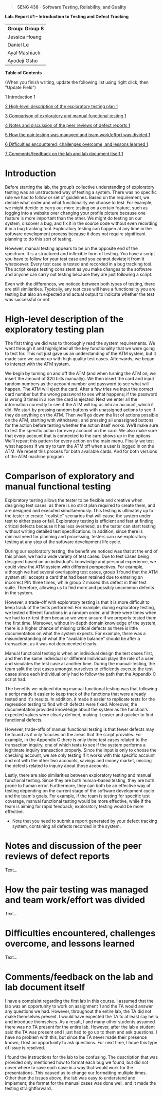 >   **SENG 438 - Software Testing, Reliability, and Quality**

**Lab. Report \#1 – Introduction to Testing and Defect Tracking**

| Group: Group 8      |
|-----------------|
| Jessica Hoang       |   
| Daniel Le           |   
| Ayal Mashiack       |   
| Ayodeji Osho        |   


**Table of Contents**

(When you finish writing, update the following list using right click, then
“Update Field”)

[1 Introduction	1](#_Toc439194677)

[2 High-level description of the exploratory testing plan	1](#_Toc439194678)

[3 Comparison of exploratory and manual functional testing	1](#_Toc439194679)

[4 Notes and discussion of the peer reviews of defect reports	1](#_Toc439194680)

[5 How the pair testing was managed and team work/effort was
divided	1](#_Toc439194681)

[6 Difficulties encountered, challenges overcome, and lessons
learned	1](#_Toc439194682)

[7 Comments/feedback on the lab and lab document itself	1](#_Toc439194683)

# Introduction

Before starting the lab, the group’s collective understanding of exploratory testing was an unstructured way of testing a system. There was no specific rule we had to follow or set of guidelines. Based on the requirement, we decide what order and what functionality we choose to test. For example, we might decide to carry out more testing on a certain feature, such as logging into a website over changing your profile picture because one feature is more important than the other. We might do testing on our system, discover a bug, and fix it in the source code without even recording it in a bug tracking tool. Exploratory testing can happen at any time in the software development process because it does not require significant planning to do this sort of testing.

However, manual testing appears to be on the opposite end of the spectrum. It is a structured and inflexible form of testing. You have a script you have to follow for your test case and you cannot deviate it from it whatsoever. Every test case is tested and recorded in a bug tracking tool. The script keeps testing consistent as you make changes to the software and anyone can carry out testing because they are just following a script.

Even with the differences, we noticed between both types of testing, there are still similarities. Typically, any test case will have a functionality you are testing but also an expected and actual output to indicate whether the test was successful or not. 

# High-level description of the exploratory testing plan

The first thing we did was to thoroughly read the system requirements. We went through it and highlighted all the key functionality that we were going to test for. This not just gave us an understanding of the ATM system, but it made sure we came up with high quality test cases. Afterwards, we began to interact with the ATM system. 

We begin by turning on and off the ATM (and when turning the ATM on, we insert the amount of $20 bills manually). We then insert the card and input random numbers as the account number and password to see what will happen. The ATM will eject the card. After a few tries we input the correct card number but the wrong password to see what happens; if the password is wrong 3 times in a row the card is ejected. Next we enter all the information correctly to see if the ATM will log us into an account, which it did. We start by pressing random buttons with unassigned actions to see if they do anything on the ATM. Then we’ll go down the list of actions possible on the ATM, starting with withdrawal, and pressing all unassigned buttons for the action before testing whether the action itself works. We’ll make sure to test the specific action for every account on the card. We also make sure that every account that is connected to the card shows up in the options. We’ll repeat this pattern for every action on the main menu. Finally we test what happens if we try to turn the ATM off when a user is logged in on the ATM. We repeat this process for both available cards. And for both versions of the ATM machine program



# Comparison of exploratory and manual functional testing

Exploratory testing allows the tester to be flexible and creative when designing test cases, as there is no strict plan required to create them, and are designed and executed simultaenously. This testing is ultimately up to the tester to create "realistic" scenarios that will cause the system under test to either pass or fail. Exploratory testing is efficient and fast at finding critical defects because it has less overhead, as the tester can start testing without writing detailed test specifications. In addition, since there is minimal need for planning and processing, testers can use exploratory testing at any step of the software development life cycle.

During our exploratory testing, the benefit we noticed was that at the end of this phase, we had a wide variety of test cases. Due to test cases being designed based on an individual's knowledge and personal experience, we could view the ATM system with different perspectives. For example, although we had several overlapping test cases, group 1 found that the ATM system still accepts a card that had been retained due to entering an incorrect PIN three times, while group 2 missed this defect in their test suite. Therefore, allowing us to find more and possibly uncommon defects in the system.  

However, a trade-off with exploratory testing is that it is more difficult to keep track of the tests performed. For example, during exploratory testing, we tested different functions in a random order, and there were times when we had to re-test them because we were unsure if we properly tested them the first time. Moreover, without in-depth domain knowledge of the system, there is a higher chance of missing critical defects as there is little documentation on what the system expects. For example, there was a misunderstanding of what the "available balance" should be after a transaction, as it was not documented clearly. 

Manual functional testing is when an individual design the test cases first, and then the same individual or different individual plays the role of a user and simulates the test case at another time. During the manual-testing, the team split the test cases amongst ourselves to efficiently execute the test cases since each individual only had to follow the path that the Appendix C script had.  

The benefits we noticed during manual functional testing was that following a script made it easier to keep track of the functions that were already tested and it's results. In addition, it made it easier to replicate tests for the regression testing to find which defects were fixed. Moreover, the documentation provided knowledge about the system as the function's expected values were clearly defined, making it easier and quicker to find functional defects. 

However, trade-offs of manual functional testing is that fewer defects may be found as it only focuses on the areas that the script provides. For example, in the Appendix C there is only three test cases related to the transaction inquiry, one of which tests to see if the system performs a legitimate inquiry transaction properly. Since the input is only to choose the checking account, we are only testing if it works with this specific account and not with the other two accounts, savings and money market, missing the defects related to inquiry about those accounts.  

Lastly, there are also similarities between exploratory testing and manual functional testing. Since they are both human-based testing, they are both prone to human error. Furthermore, they can both be an effective way of testing depending on the current stage of the software development cycle and the team's goals. For example, if the team is testing for specific test coverage, manual functional testing would be more effective, while if the team is aiming for rapid feedback, exploratory testing would be more effective. 

-   Note that you need to submit a report generated by your defect tracking
    system, containing all defects recorded in the system.

# Notes and discussion of the peer reviews of defect reports

Text…

# How the pair testing was managed and team work/effort was divided 

Text…

# Difficulties encountered, challenges overcome, and lessons learned

Text…

# Comments/feedback on the lab and lab document itself

I have a complaint regarding the first lab in this course. I assumed that the lab was an opportunity to work on assignment 1 and the TA would answer any questions we had. However, throughout the entire lab, the TA did not make themselves present. I would have expected the TA to at least say hello and introduce themselves. As a result, I and many other students assumed there was no TA present for the entire lab. However, after the lab a student said the TA was present and I just had to go up to them and ask questions. I have no problem with this, but since the TA never made their presence known, I lost an opportunity to ask questions. For next time, I hope this type of issue is resolved.

I found the instructions for the lab to be confusing. The description that was provided only mentioned how to format each bug we found, but did not cover where to save each case in a way that would work for the presentations. This caused us to change our formatting multiple times. Other than the issues above, the lab was easy to understand and implement; the format for the manual cases was done well, and it made the testing straightforward.

